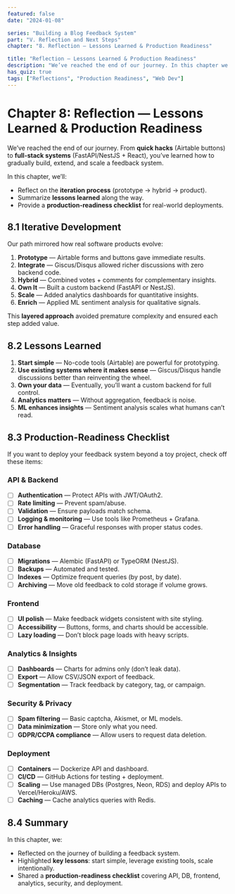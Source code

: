 ```yaml
---
featured: false
date: "2024-01-08"

series: "Building a Blog Feedback System"
part: "V. Reflection and Next Steps"
chapter: "8. Reflection — Lessons Learned & Production Readiness"

title: "Reflection — Lessons Learned & Production Readiness"
description: "We’ve reached the end of our journey. In this chapter we're going to reflect on our process, summarize lessons learned and present a checklist to make our solution production ready for the real world."
has_quiz: true
tags: ["Reflections", "Production Readiness", "Web Dev"]
---
```


# Chapter 8: Reflection — Lessons Learned & Production Readiness

We’ve reached the end of our journey.
From **quick hacks** (Airtable buttons) to **full-stack systems** (FastAPI/NestJS + React), you’ve learned how to gradually build, extend, and scale a feedback system.

In this chapter, we’ll:

* Reflect on the **iteration process** (prototype → hybrid → product).
* Summarize **lessons learned** along the way.
* Provide a **production-readiness checklist** for real-world deployments.

## 8.1 Iterative Development

Our path mirrored how real software products evolve:

1. **Prototype** — Airtable forms and buttons gave immediate results.
2. **Integrate** — Giscus/Disqus allowed richer discussions with zero backend code.
3. **Hybrid** — Combined votes + comments for complementary insights.
4. **Own It** — Built a custom backend (FastAPI or NestJS).
5. **Scale** — Added analytics dashboards for quantitative insights.
6. **Enrich** — Applied ML sentiment analysis for qualitative signals.

This **layered approach** avoided premature complexity and ensured each step added value.

## 8.2 Lessons Learned

1. **Start simple** — No-code tools (Airtable) are powerful for prototyping.
2. **Use existing systems where it makes sense** — Giscus/Disqus handle discussions better than reinventing the wheel.
3. **Own your data** — Eventually, you’ll want a custom backend for full control.
4. **Analytics matters** — Without aggregation, feedback is noise.
5. **ML enhances insights** — Sentiment analysis scales what humans can’t read.

## 8.3 Production-Readiness Checklist

If you want to deploy your feedback system beyond a toy project, check off these items:

### API & Backend

* [ ] **Authentication** — Protect APIs with JWT/OAuth2.
* [ ] **Rate limiting** — Prevent spam/abuse.
* [ ] **Validation** — Ensure payloads match schema.
* [ ] **Logging & monitoring** — Use tools like Prometheus + Grafana.
* [ ] **Error handling** — Graceful responses with proper status codes.

### Database

* [ ] **Migrations** — Alembic (FastAPI) or TypeORM (NestJS).
* [ ] **Backups** — Automated and tested.
* [ ] **Indexes** — Optimize frequent queries (by post, by date).
* [ ] **Archiving** — Move old feedback to cold storage if volume grows.

### Frontend

* [ ] **UI polish** — Make feedback widgets consistent with site styling.
* [ ] **Accessibility** — Buttons, forms, and charts should be accessible.
* [ ] **Lazy loading** — Don’t block page loads with heavy scripts.

### Analytics & Insights

* [ ] **Dashboards** — Charts for admins only (don’t leak data).
* [ ] **Export** — Allow CSV/JSON export of feedback.
* [ ] **Segmentation** — Track feedback by category, tag, or campaign.

### Security & Privacy

* [ ] **Spam filtering** — Basic captcha, Akismet, or ML models.
* [ ] **Data minimization** — Store only what you need.
* [ ] **GDPR/CCPA compliance** — Allow users to request data deletion.

### Deployment

* [ ] **Containers** — Dockerize API and dashboard.
* [ ] **CI/CD** — GitHub Actions for testing + deployment.
* [ ] **Scaling** — Use managed DBs (Postgres, Neon, RDS) and deploy APIs to Vercel/Heroku/AWS.
* [ ] **Caching** — Cache analytics queries with Redis.

## 8.4 Summary

In this chapter, we:

* Reflected on the journey of building a feedback system.
* Highlighted **key lessons**: start simple, leverage existing tools, scale intentionally.
* Shared a **production-readiness checklist** covering API, DB, frontend, analytics, security, and deployment.

